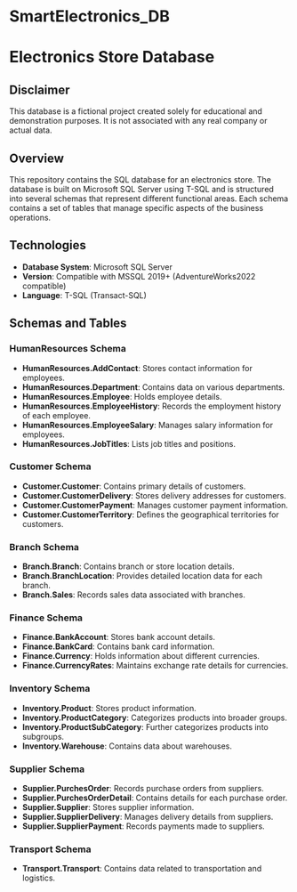 # SmartElectronics_DB
# Electronics Store Database

## Disclaimer

This database is a fictional project created solely for educational and demonstration purposes. It is not associated with any real company or actual data.

## Overview

This repository contains the SQL database for an electronics store. The database is built on Microsoft SQL Server using T-SQL and is structured into several schemas that represent different functional areas. Each schema contains a set of tables that manage specific aspects of the business operations.

## Technologies

- **Database System**: Microsoft SQL Server
- **Version**: Compatible with MSSQL 2019+ (AdventureWorks2022 compatible)
- **Language**: T-SQL (Transact-SQL)

## Schemas and Tables

### HumanResources Schema
- **HumanResources.AddContact**: Stores contact information for employees.
- **HumanResources.Department**: Contains data on various departments.
- **HumanResources.Employee**: Holds employee details.
- **HumanResources.EmployeeHistory**: Records the employment history of each employee.
- **HumanResources.EmployeeSalary**: Manages salary information for employees.
- **HumanResources.JobTitles**: Lists job titles and positions.

### Customer Schema
- **Customer.Customer**: Contains primary details of customers.
- **Customer.CustomerDelivery**: Stores delivery addresses for customers.
- **Customer.CustomerPayment**: Manages customer payment information.
- **Customer.CustomerTerritory**: Defines the geographical territories for customers.

### Branch Schema
- **Branch.Branch**: Contains branch or store location details.
- **Branch.BranchLocation**: Provides detailed location data for each branch.
- **Branch.Sales**: Records sales data associated with branches.

### Finance Schema
- **Finance.BankAccount**: Stores bank account details.
- **Finance.BankCard**: Contains bank card information.
- **Finance.Currency**: Holds information about different currencies.
- **Finance.CurrencyRates**: Maintains exchange rate details for currencies.

### Inventory Schema
- **Inventory.Product**: Stores product information.
- **Inventory.ProductCategory**: Categorizes products into broader groups.
- **Inventory.ProductSubCategory**: Further categorizes products into subgroups.
- **Inventory.Warehouse**: Contains data about warehouses.

### Supplier Schema
- **Supplier.PurchesOrder**: Records purchase orders from suppliers.
- **Supplier.PurchesOrderDetail**: Contains details for each purchase order.
- **Supplier.Supplier**: Stores supplier information.
- **Supplier.SupplierDelivery**: Manages delivery details from suppliers.
- **Supplier.SupplierPayment**: Records payments made to suppliers.

### Transport Schema
- **Transport.Transport**: Contains data related to transportation and logistics.
